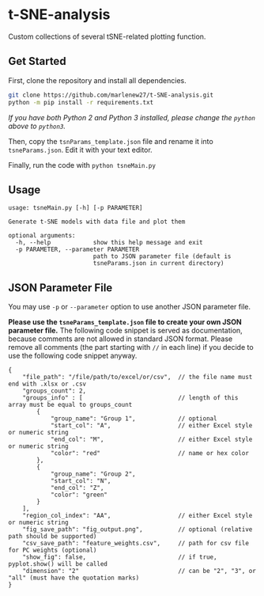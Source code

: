 # t-SNE-analysis

Custom collections of several tSNE-related plotting function.

## Get Started

First, clone the repository and install all dependencies.

```bash
git clone https://github.com/marlenew27/t-SNE-analysis.git
python -m pip install -r requirements.txt
```

*If you have both Python 2 and Python 3 installed, please change the `python` above to `python3`.*

Then, copy the `tsnParams_template.json` file and rename it into `tsneParams.json`. Edit it with your text editor.

Finally, run the code with `python tsneMain.py`

## Usage

```text
usage: tsneMain.py [-h] [-p PARAMETER]

Generate t-SNE models with data file and plot them

optional arguments:
  -h, --help            show this help message and exit
  -p PARAMETER, --parameter PARAMETER
                        path to JSON parameter file (default is
                        tsneParams.json in current directory)
```

## JSON Parameter File

You may use `-p` or `--parameter` option to use another JSON parameter file.

**Please use the `tsneParams_template.json` file to create your own JSON parameter file.** The following code snippet is served as documentation, because comments are not allowed in standard JSON format. Please remove all comments (the part starting with `//` in each line) if you decide to use the following code snippet anyway.

```jsonc
{
    "file_path": "/file/path/to/excel/or/csv",  // the file name must end with .xlsx or .csv
    "groups_count": 2,
    "groups_info" : [                           // length of this array must be equal to groups_count
        {
            "group_name": "Group 1",            // optional
            "start_col": "A",                   // either Excel style or numeric string
            "end_col": "M",                     // either Excel style or numeric string
            "color": "red"                      // name or hex color
        },
        {
            "group_name": "Group 2",
            "start_col": "N",
            "end_col": "Z",
            "color": "green"
        }
    ],
    "region_col_index": "AA",                   // either Excel style or numeric string
    "fig_save_path": "fig_output.png",          // optional (relative path should be supported)
    "csv_save_path": "feature_weights.csv",     // path for csv file for PC weights (optional)
    "show_fig": false,                          // if true, pyplot.show() will be called
    "dimension": "2"                            // can be "2", "3", or "all" (must have the quotation marks)
}
```
